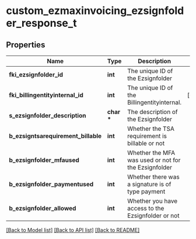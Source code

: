 # custom_ezmaxinvoicing_ezsignfolder_response_t

## Properties
Name | Type | Description | Notes
------------ | ------------- | ------------- | -------------
**fki_ezsignfolder_id** | **int** | The unique ID of the Ezsignfolder | 
**fki_billingentityinternal_id** | **int** | The unique ID of the Billingentityinternal. | [optional] 
**s_ezsignfolder_description** | **char \*** | The description of the Ezsignfolder | 
**b_ezsigntsarequirement_billable** | **int** | Whether the TSA requirement is billable or not | 
**b_ezsignfolder_mfaused** | **int** | Whether the MFA was used or not for the Ezsignfolder | 
**b_ezsignfolder_paymentused** | **int** | Whether there was a signature is of type payment | 
**b_ezsignfolder_allowed** | **int** | Whether you have access to the Ezsignfolder or not | 

[[Back to Model list]](../README.md#documentation-for-models) [[Back to API list]](../README.md#documentation-for-api-endpoints) [[Back to README]](../README.md)



